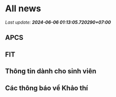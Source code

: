 # All news
_Last update: **2024-06-06 01:13:05.720290+07:00**_
## APCS
## FIT

## Thông tin dành cho sinh viên

## Các thông báo về Khảo thí
